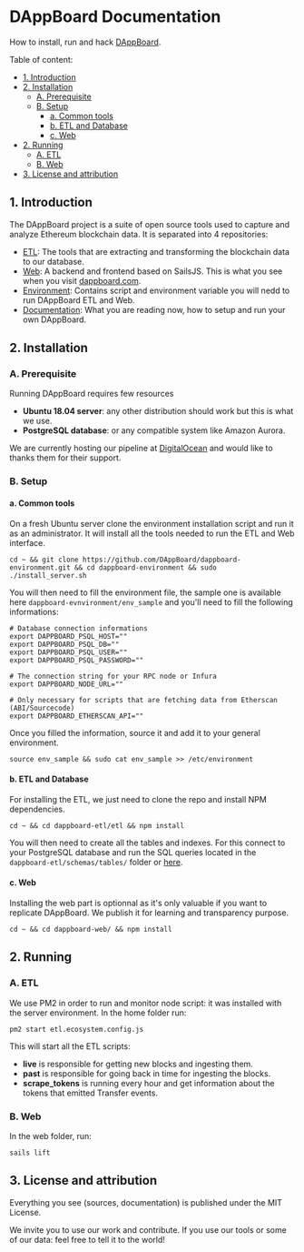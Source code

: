 # DAppBoard Documentation
How to install, run and hack [DAppBoard](http://dappboard.com).

Table of content:
  * [1. Introduction](#1-introduction)
  * [2. Installation](#2-installation)
    + [A. Prerequisite](#a-prerequisite)
    + [B. Setup](#b-setup)
      - [a. Common tools](#a-common-tools)
      - [b. ETL and Database](#b-etl-and-database)
      - [c. Web](#c-web)
  * [2. Running](#2-running)
    + [A. ETL](#a-etl)
    + [B. Web](#b-web)
  * [3. License and attribution](#3-license-and-attribution)

## 1. Introduction

The DAppBoard project is a suite of open source tools used to capture and analyze Ethereum blockchain data. It is separated into 4 repositories:
* [ETL](https://github.com/DAppBoard/dappboard-etl): The tools that are extracting and transforming the blockchain data to our database.
* [Web](https://github.com/DAppBoard/dappboard-web): A backend and frontend based on SailsJS. This is what you see when you visit [dappboard.com](http://dappboard.com).
* [Environment](https://github.com/DAppBoard/dappboard-environment): Contains script and environment variable you will nedd to run DAppBoard ETL and Web.
* [Documentation](https://github.com/DAppBoard/dappboard-documentation): What you are reading now, how to setup and run your own DAppBoard.

## 2. Installation

### A. Prerequisite

Running DAppBoard requires few resources

* **Ubuntu 18.04 server**: any other distribution should work but this is what we use.
* **PostgreSQL database**: or any compatible system like Amazon Aurora.

We are currently hosting our pipeline at [DigitalOcean](http://digitalocean.com) and would like to thanks them for their support.


### B. Setup

#### a. Common tools

On a fresh Ubuntu server clone the environment installation script and run it as an administrator. It will install all the tools needed to run the ETL and Web interface.

``cd ~ && git clone https://github.com/DAppBoard/dappboard-environment.git && cd dappboard-environment && sudo ./install_server.sh``

You will then need to fill the environment file, the sample one is available here ```dappboard-evnvironment/env_sample``` and you'll need to fill the following informations:

```
# Database connection informations
export DAPPBOARD_PSQL_HOST=""
export DAPPBOARD_PSQL_DB=""
export DAPPBOARD_PSQL_USER=""
export DAPPBOARD_PSQL_PASSWORD=""

# The connection string for your RPC node or Infura
export DAPPBOARD_NODE_URL=""

# Only necessary for scripts that are fetching data from Etherscan (ABI/Sourcecode)
export DAPPBOARD_ETHERSCAN_API=""
```

Once you filled the information, source it and add it to your general environment.

```source env_sample && sudo cat env_sample >> /etc/environment```

#### b. ETL and Database

For installing the ETL, we just need to clone the repo and install NPM dependencies.

``cd ~ && cd dappboard-etl/etl && npm install``

You will then need to create all the tables and indexes. For this connect to your PostgreSQL database and run the SQL queries located in the ```dappboard-etl/schemas/tables/``` folder or [here](https://github.com/DAppBoard/dappboard-etl/tree/master/schemas/tables).

#### c. Web

Installing the web part is optionnal as it's only valuable if you want to replicate DAppBoard. We publish it for learning and transparency purpose.

 ``cd ~ && cd dappboard-web/ && npm install``

## 2. Running

### A. ETL

We use PM2 in order to run and monitor node script: it was installed with the server environment. In the home folder run:

```pm2 start etl.ecosystem.config.js```

This will start all the ETL scripts:
* **live** is responsible for getting new blocks and ingesting them.
* **past** is responsible for going back in time for ingesting the blocks.
* **scrape_tokens** is running every hour and get information about the tokens that emitted Transfer events.

### B. Web

In the web folder, run:

```sails lift```

## 3. License and attribution

Everything you see (sources, documentation) is published under the MIT License.

We invite you to use our work and contribute. If you use our tools or some of our data: feel free to tell it to the world!
